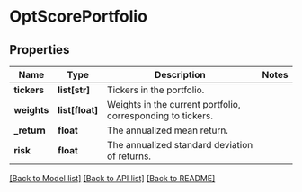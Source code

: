 # OptScorePortfolio

## Properties
Name | Type | Description | Notes
------------ | ------------- | ------------- | -------------
**tickers** | **list[str]** | Tickers in the portfolio. | 
**weights** | **list[float]** | Weights in the current portfolio, corresponding to tickers. | 
**_return** | **float** | The annualized mean return. | 
**risk** | **float** | The annualized standard deviation of returns. | 

[[Back to Model list]](../README.md#documentation-for-models) [[Back to API list]](../README.md#documentation-for-api-endpoints) [[Back to README]](../README.md)


